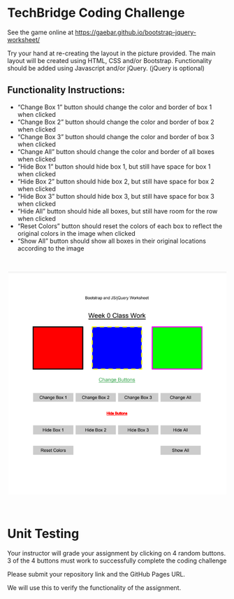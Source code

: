 # TechBridge Coding Challenge

See the game online at https://gaebar.github.io/bootstrap-jquery-worksheet/

Try your hand at re-creating the layout in the picture provided. The main layout will be created using HTML, CSS and/or Bootstrap. Functionality should be added using Javascript and/or jQuery. (jQuery is optional)

## Functionality Instructions:

- “Change Box 1” button should change the color and border of box 1 when clicked
- “Change Box 2” button should change the color and border of box 2 when clicked
- “Change Box 3” button should change the color and border of box 3 when clicked
- “Change All” button should change the color and border of all boxes when clicked
- “Hide Box 1” button should hide box 1, but still have space for box 1 when clicked
- “Hide Box 2” button should hide box 2, but still have space for box 2 when clicked
- “Hide Box 3” button should hide box 3, but still have space for box 3 when clicked
- “Hide All” button should hide all boxes, but still have room for the row when clicked
- “Reset Colors” button should reset the colors of each box to reflect the original colors in the image when clicked
- “Show All” button should show all boxes in their original locations according to the image

<br>

<p align="center">
  <img src="bootstrap-jquery-worksheet.png" alt="Alt text for the image" width="500"/>
</p>

<br>

# Unit Testing

Your instructor will grade your assignment by clicking on 4 random buttons. 3 of the 4 buttons must work to successfully complete the coding challenge

Please submit your repository link and the GitHub Pages URL.

We will use this to verify the functionality of the assignment.
